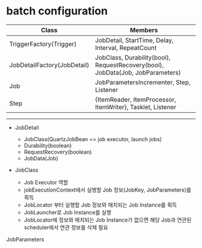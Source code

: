 # batch configuration
|Class|Members|
|---|---|
|TriggerFactory(Trigger)	  | JobDetail, StartTime, Delay, Interval, RepeatCount |
|JobDetailFactory(JobDetail)  | JobClass, Durability(bool), RequestRecovery(bool), JobData(Job, JobParameters) |
|Job	                      | JobParametersIncrementer, Step, Listener |
|Step	                      | {ItemReader, ItemProcessor, ItemWriter}, Tasklet, Listener |

----------
* JobDetail
  * JobClass(QuartzJobBean == job executor, launch jobs)
  * Durability(boolean)
  * RequestRecovery(boolean)
  * JobData(Job)

* JobClass
  * Job Executor 역할
  * jobExecutionContext에서 실행할 Job 정보(JobKey, JobParameters)를 획득
  * JobLocator 부터 실행할 Job 정보와 매치되는 Job Instance를 획득
  * JobLauncher로 Job Instance를 실행
  * JobLocator에 정보와 매치되는 Job Instance가 없으면 해당 Job과 연관된 scheduler에서 연관 정보를 삭제 필요

JobParameters
